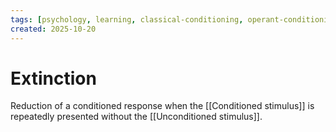 ```yaml
---
tags: [psychology, learning, classical-conditioning, operant-conditioning, observational-learning, cognition]
created: 2025-10-20
---
```

# Extinction

Reduction of a conditioned response when the [[Conditioned stimulus]] is repeatedly presented without the [[Unconditioned stimulus]].
